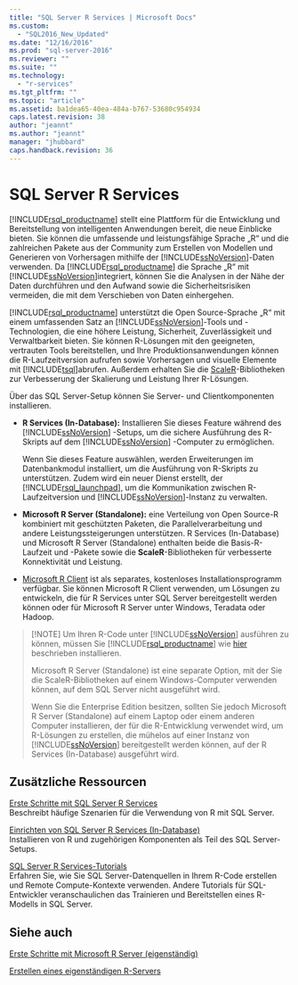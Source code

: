 ```yaml
---
title: "SQL Server R Services | Microsoft Docs"
ms.custom: 
  - "SQL2016_New_Updated"
ms.date: "12/16/2016"
ms.prod: "sql-server-2016"
ms.reviewer: ""
ms.suite: ""
ms.technology: 
  - "r-services"
ms.tgt_pltfrm: ""
ms.topic: "article"
ms.assetid: ba1dea65-40ea-484a-b767-53680c954934
caps.latest.revision: 38
author: "jeannt"
ms.author: "jeannt"
manager: "jhubbard"
caps.handback.revision: 36
---
```

# SQL Server R Services
  [!INCLUDE[rsql_productname](../../includes/rsql-productname-md.md)] stellt eine Plattform für die Entwicklung und Bereitstellung von intelligenten Anwendungen bereit, die neue Einblicke bieten. Sie können die umfassende und leistungsfähige Sprache „R“ und die zahlreichen Pakete aus der Community zum Erstellen von Modellen und Generieren von Vorhersagen mithilfe der [!INCLUDE[ssNoVersion](../../includes/ssnoversion-md.md)]-Daten verwenden. Da [!INCLUDE[rsql_productname](../../includes/rsql-productname-md.md)] die Sprache „R“ mit [!INCLUDE[ssNoVersion](../../includes/ssnoversion-md.md)]integriert, können Sie die Analysen in der Nähe der Daten durchführen und den Aufwand sowie die Sicherheitsrisiken vermeiden, die mit dem Verschieben von Daten einhergehen.  
  
 [!INCLUDE[rsql_productname](../../includes/rsql-productname-md.md)] unterstützt die Open Source-Sprache „R“ mit einem umfassenden Satz an [!INCLUDE[ssNoVersion](../../includes/ssnoversion-md.md)]-Tools und -Technologien, die eine höhere Leistung, Sicherheit, Zuverlässigkeit und Verwaltbarkeit bieten. Sie können R-Lösungen mit den geeigneten, vertrauten Tools bereitstellen, und Ihre Produktionsanwendungen können die R-Laufzeitversion aufrufen sowie Vorhersagen und visuelle Elemente mit [!INCLUDE[tsql](../../includes/tsql-md.md)]abrufen. Außerdem erhalten Sie die [ScaleR](https://msdn.microsoft.com/microsoft-r/scaler/scaler)-Bibliotheken zur Verbesserung der Skalierung und Leistung Ihrer R-Lösungen.  
  
Über das SQL Server-Setup können Sie Server- und Clientkomponenten installieren.  
  
+   **R Services (In-Database):** Installieren Sie dieses Feature während des [!INCLUDE[ssNoVersion](../../includes/ssnoversion-md.md)] -Setups, um die sichere Ausführung des R-Skripts auf dem [!INCLUDE[ssNoVersion](../../includes/ssnoversion-md.md)] -Computer zu ermöglichen.  
  
     Wenn Sie dieses Feature auswählen, werden Erweiterungen im Datenbankmodul installiert, um die Ausführung von R-Skripts zu unterstützen. Zudem wird ein neuer Dienst erstellt, der [!INCLUDE[rsql_launchpad](../../includes/rsql-launchpad-md.md)], um die Kommunikation zwischen R-Laufzeitversion und [!INCLUDE[ssNoVersion](../../includes/ssnoversion-md.md)]-Instanz zu verwalten.  
  
+   **Microsoft R Server (Standalone):** eine Verteilung von Open Source-R kombiniert mit geschützten Paketen, die Parallelverarbeitung und andere Leistungssteigerungen unterstützen. R Services (In-Database) und Microsoft R Server (Standalone) enthalten beide die Basis-R-Laufzeit und -Pakete sowie die **ScaleR**-Bibliotheken für verbesserte Konnektivität und Leistung. 
  
+    [Microsoft R Client](https://msdn.microsoft.com/microsoft-r/index#mrc) ist als separates, kostenloses Installationsprogramm verfügbar.  Sie können Microsoft R Client verwenden, um Lösungen zu entwickeln, die für R Services unter SQL Server bereitgestellt werden können oder für Microsoft R Server unter Windows, Teradata oder Hadoop. 
     

  > [!NOTE] Um Ihren R-Code unter [!INCLUDE[ssNoVersion](../../includes/ssnoversion-md.md)] ausführen zu können, müssen Sie [!INCLUDE[rsql_productname](../../includes/rsql-productname-md.md)] wie [hier](../../advanced-analytics/r-services/set-up-sql-server-r-services-in-database.md) beschrieben installieren.
  >  
  > Microsoft R Server \(Standalone\) ist eine separate Option, mit der Sie die ScaleR-Bibliotheken auf einem Windows-Computer verwenden können, auf dem SQL Server nicht ausgeführt wird. 
>   
>  Wenn Sie die Enterprise Edition besitzen, sollten Sie jedoch Microsoft R Server \(Standalone\) auf einem Laptop oder einem anderen Computer installieren, der für die R-Entwicklung verwendet wird, um R-Lösungen zu erstellen, die mühelos auf einer Instanz von [!INCLUDE[ssNoVersion](../../includes/ssnoversion-md.md)] bereitgestellt werden können, auf der R Services \(In-Database\) ausgeführt wird.
  
## <a name="additional-resources"></a>Zusätzliche Ressourcen  
  
 [Erste Schritte mit SQL Server R Services](../../advanced-analytics/r-services/getting-started-with-sql-server-r-services.md)   
 Beschreibt häufige Szenarien für die Verwendung von R mit SQL Server.  
  
[Einrichten von SQL Server R Services (In-Database)](../../advanced-analytics/r-services/set-up-sql-server-r-services-in-database.md)  
Installieren von R und zugehörigen Komponenten als Teil des SQL Server-Setups.  
  
[SQL Server R Services-Tutorials](../../advanced-analytics/r-services/sql-server-r-services-tutorials.md)  
Erfahren Sie, wie Sie SQL Server-Datenquellen in Ihrem R-Code erstellen und Remote Compute-Kontexte verwenden. Andere Tutorials für SQL-Entwickler veranschaulichen das Trainieren und Bereitstellen eines R-Modells in SQL Server.  
  
## <a name="see-also"></a>Siehe auch  
  
 [Erste Schritte mit Microsoft R Server &#40;eigenständig&#41;](../../advanced-analytics/r-services/getting-started-with-microsoft-r-server-standalone.md)  
 
 [Erstellen eines eigenständigen R-Servers](../../advanced-analytics/r-services/create-a-standalone-r-server.md) 
  